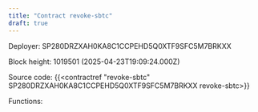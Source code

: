 ```yaml
---
title: "Contract revoke-sbtc"
draft: true
---
```

Deployer: SP280DRZXAH0KA8C1CCPEHD5Q0XTF9SFC5M7BRKXX


 



Block height: 1019501 (2025-04-23T19:09:24.000Z)

Source code: {{<contractref "revoke-sbtc" SP280DRZXAH0KA8C1CCPEHD5Q0XTF9SFC5M7BRKXX revoke-sbtc>}}

Functions:


